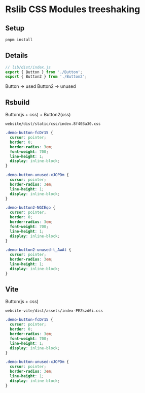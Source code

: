# Rslib CSS Modules treeshaking

## Setup

```bash
pnpm install
```

## Details

```ts
// lib/dist/index.js
export { Button } from './Button';
export { Button2 } from './Button2';
```

Button -> used
Button2 -> unused


## Rsbuild

Button(js + css) + Button2(css)

`website/dist/static/css/index.8f403a30.css`

```css
.demo-button-fcDr15 {
  cursor: pointer;
  border: 0;
  border-radius: 3em;
  font-weight: 700;
  line-height: 1;
  display: inline-block;
}

.demo-button-unused-xJOPDm {
  cursor: pointer;
  border-radius: 3em;
  line-height: 1;
  display: inline-block;
}

.demo-button2-NGIEqo {
  cursor: pointer;
  border: 0;
  border-radius: 3em;
  font-weight: 700;
  line-height: 1;
  display: inline-block;
}

.demo-button2-unused-t_AwAt {
  cursor: pointer;
  border-radius: 3em;
  line-height: 1;
  display: inline-block;
}
```

## Vite

Button(js + css)

`website-vite/dist/assets/index-PEZszd6i.css`

```css
.demo-button-fcDr15 {
  cursor: pointer;
  border: 0;
  border-radius: 3em;
  font-weight: 700;
  line-height: 1;
  display: inline-block;
}

.demo-button-unused-xJOPDm {
  cursor: pointer;
  border-radius: 3em;
  line-height: 1;
  display: inline-block;
}
```
